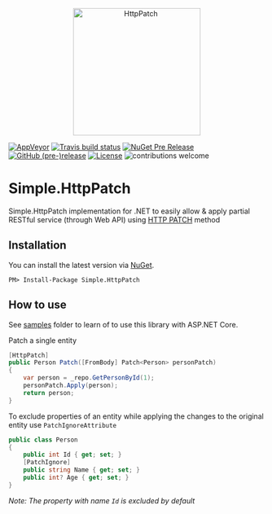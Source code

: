 ﻿<p align="center">
  <img src="HttpPatch.png" alt="HttpPatch" width="250"/>
</p>

[![AppVeyor](https://ci.appveyor.com/api/projects/status/8sq80lyqcatsnssy?svg=true)](https://ci.appveyor.com/project/Marusyk/simple-httppatch) [![Travis build status](https://img.shields.io/travis/Marusyk/Simple.HttpPatch.svg?label=travis-ci&branch=master&style=flat-square)](https://travis-ci.org/Marusyk/Simple.HttpPatch) [![NuGet Pre Release](https://img.shields.io/nuget/vpre/Simple.HttpPatch.svg)](https://www.nuget.org/packages/Simple.HttpPatch) [![GitHub (pre-)release](https://img.shields.io/github/release/Marusyk/Simple.HttpPatch/all.svg)](https://github.com/Marusyk/Simple.HttpPatch/releases/tag/v1.0.0-beta) [![License](https://img.shields.io/badge/license-MIT-blue.svg)](LICENSE.md) ![contributions welcome](https://img.shields.io/badge/contributions-welcome-brightgreen.svg?style=flat)

# Simple.HttpPatch

Simple.HttpPatch implementation for .NET to easily allow & apply partial RESTful service (through Web API) using [HTTP PATCH](https://tools.ietf.org/html/rfc5789) method

## Installation

You can install the latest version via [NuGet](https://www.nuget.org/packages/Simple.HttpPatch/).

`PM> Install-Package Simple.HttpPatch`

## How to use

See [samples](https://github.com/Marusyk/Simple.HttpPatch/tree/master/samples/Simple.HttpPatch.Samples) folder to learn of to use this library with ASP.NET Core.

Patch a single entity

```C#
[HttpPatch]
public Person Patch([FromBody] Patch<Person> personPatch)
{
    var person = _repo.GetPersonById(1);
    personPatch.Apply(person);
    return person;
}
```

To exclude properties of an entity while applying the changes to the original entity use `PatchIgnoreAttribute`

```C#
public class Person
{
    public int Id { get; set; }
    [PatchIgnore]
    public string Name { get; set; }
    public int? Age { get; set; }
}
```

*Note: The property with name `Id` is excluded by default*

 
